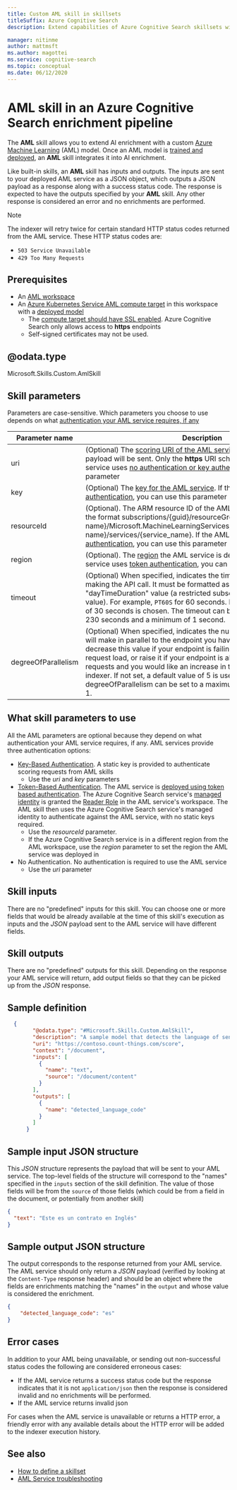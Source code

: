 ```yaml
---
title: Custom AML skill in skillsets
titleSuffix: Azure Cognitive Search
description: Extend capabilities of Azure Cognitive Search skillsets with Azure Machine Learning models.

manager: nitinme
author: mattmsft
ms.author: magottei
ms.service: cognitive-search
ms.topic: conceptual
ms.date: 06/12/2020
---
```


# AML skill in an Azure Cognitive Search enrichment pipeline

The **AML** skill allows you to extend AI enrichment with a custom [Azure Machine Learning](https://docs.microsoft.com/azure/machine-learning/overview-what-is-azure-ml) (AML) model. Once an AML model is [trained and deployed](https://docs.microsoft.com/azure/machine-learning/concept-azure-machine-learning-architecture#workflow), an **AML** skill integrates it into AI enrichment.

Like built-in skills, an **AML** skill has inputs and outputs. The inputs are sent to your deployed AML service as a JSON object, which outputs a JSON payload as a response along with a success status code. The response is expected to have the outputs specified by your **AML** skill. Any other response is considered an error and no enrichments are performed.

> [!NOTE]
> The indexer will retry twice for certain standard HTTP status codes returned from the AML service. These HTTP status codes are:
> * `503 Service Unavailable`
> * `429 Too Many Requests`

## Prerequisites

* An [AML workspace](https://docs.microsoft.com/azure/machine-learning/concept-workspace)
* An [Azure Kubernetes Service AML compute target](https://docs.microsoft.com/azure/machine-learning/concept-compute-target) in this workspace with a [deployed model](https://docs.microsoft.com/azure/machine-learning/how-to-deploy-azure-kubernetes-service)
  * The [compute target should have SSL enabled](https://docs.microsoft.com/azure/machine-learning/how-to-secure-web-service#deploy-on-aks-and-field-programmable-gate-array-fpga). Azure Cognitive Search only allows access to **https** endpoints
  * Self-signed certificates may not be used.

## @odata.type  
Microsoft.Skills.Custom.AmlSkill

## Skill parameters

Parameters are case-sensitive. Which parameters you choose to use depends on what [authentication your AML service requires, if any](#WhatSkillParametersToUse)

| Parameter name | Description |
|--------------------|-------------|
| uri | (Optional) The [scoring URI of the AML service](https://docs.microsoft.com/azure/machine-learning/how-to-consume-web-service) to which the _JSON_ payload will be sent. Only the **https** URI scheme is allowed. If the AML service uses [no authentication or key authentication](#WhatSkillParametersToUse), you can use this parameter |
| key | (Optional) The [key for the AML service](https://docs.microsoft.com/azure/machine-learning/how-to-consume-web-service#authentication-with-keys). If the AML service uses [key authentication](#WhatSkillParametersToUse), you can use this parameter |
| resourceId | (Optional). The ARM resource ID of the AML service. It should be in the format subscriptions/{guid}/resourceGroups/{resource-group-name}/Microsoft.MachineLearningServices/workspaces/{workspace-name}/services/{service_name}. If the AML service uses [token authentication](#WhatSkillParametersToUse), you can use this parameter |
| region | (Optional). The [region](https://azure.microsoft.com/global-infrastructure/regions/) the AML service is deployed in. If the AML service uses [token authentication](#WhatSkillParametersToUse), you can use this parameter |
| timeout | (Optional) When specified, indicates the timeout for the http client making the API call. It must be formatted as an XSD "dayTimeDuration" value (a restricted subset of an [ISO 8601 duration](https://www.w3.org/TR/xmlschema11-2/#dayTimeDuration) value). For example, `PT60S` for 60 seconds. If not set, a default value of 30 seconds is chosen. The timeout can be set to a maximum of 230 seconds and a minimum of 1 second. |
| degreeOfParallelism | (Optional) When specified, indicates the number of calls the indexer will make in parallel to the endpoint you have provided. You can decrease this value if your endpoint is failing under too high of a request load, or raise it if your endpoint is able to accept more requests and you would like an increase in the performance of the indexer.  If not set, a default value of 5 is used. The degreeOfParallelism can be set to a maximum of 10 and a minimum of 1.

<a name="WhatSkillParametersToUse"></a>

## What skill parameters to use

All the AML parameters are optional because they depend on what authentication your AML service requires, if any. AML services provide three authentication options:

* [Key-Based Authentication](https://docs.microsoft.com/azure/machine-learning/concept-enterprise-security#authentication-for-web-service-deployment). A static key is provided to authenticate scoring requests from AML skills
  * Use the _uri_ and _key_ parameters
* [Token-Based Authentication](https://docs.microsoft.com/azure/machine-learning/concept-enterprise-security#authentication). The AML service is [deployed using token based authentication](https://docs.microsoft.com/azure/machine-learning/how-to-deploy-azure-kubernetes-service#authentication-with-tokens). The Azure Cognitive Search service's [managed identity](https://docs.microsoft.com/azure/active-directory/managed-identities-azure-resources/overview) is granted the [Reader Role](https://docs.microsoft.com/azure/machine-learning/how-to-assign-roles) in the AML service's workspace. The AML skill then uses the Azure Cognitive Search service's managed identity to authenticate against the AML service, with no static keys required.
  * Use the _resourceId_ parameter.
  * If the Azure Cognitive Search service is in a different region from the AML workspace, use the _region_ parameter to set the region the AML service was deployed in
* No Authentication. No authentication is required to use the AML service
  * Use the _uri_ parameter

## Skill inputs

There are no "predefined" inputs for this skill. You can choose one or more fields that would be already available at the time of this skill's execution as inputs and the _JSON_ payload sent to the AML service will have different fields.

## Skill outputs

There are no "predefined" outputs for this skill. Depending on the response your AML service will return, add output fields so that they can be picked up from the _JSON_ response.

## Sample definition

```json
  {
        "@odata.type": "#Microsoft.Skills.Custom.AmlSkill",
        "description": "A sample model that detects the language of sentence",
        "uri": "https://contoso.count-things.com/score",
        "context": "/document",
        "inputs": [
          {
            "name": "text",
            "source": "/document/content"
          }
        ],
        "outputs": [
          {
            "name": "detected_language_code"
          }
        ]
      }
```
## Sample input JSON structure

This _JSON_ structure represents the payload that will be sent to your AML service. The top-level fields of the structure will correspond to the "names" specified in the `inputs` section of the skill definition. The value of those fields will be from the `source` of those fields (which could be from a field in the document, or potentially from another skill)

```json
{
  "text": "Este es un contrato en Inglés"
}
```

## Sample output JSON structure

The output corresponds to the response returned from your AML service. The AML service should only return a _JSON_ payload (verified by looking at the `Content-Type` response header) and should be an object where the fields are enrichments matching the "names" in the `output` and whose value is considered the enrichment.

```json
{
    "detected_language_code": "es"
}
```

## Error cases
In addition to your AML being unavailable, or sending out non-successful status codes the following are considered erroneous cases:

* If the AML service returns a success status code but the response indicates that it is not `application/json` then the response is considered invalid and no enrichments will be performed.
* If the AML service returns invalid json

For cases when the AML service is unavailable or returns a HTTP error, a friendly error with any available details about the HTTP error will be added to the indexer execution history.

## See also

+ [How to define a skillset](cognitive-search-defining-skillset.md)
+ [AML Service troubleshooting](https://docs.microsoft.com/azure/machine-learning/how-to-troubleshoot-deployment)
